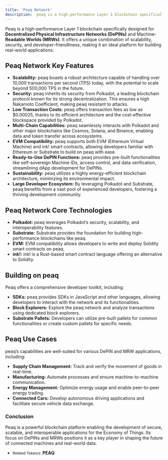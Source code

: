 ```yaml
---
title: 'Peaq Network'
description:  peaq is a high-performance Layer 1 blockchain specifically designed for Decentralized Physical Infrastructure Networks (DePINs) and Machine-Readable Worlds (MRWs).
---
```


Peaq is a high-performance Layer 1 blockchain specifically designed for **Decentralized Physical Infrastructure Networks (DePINs)** and Machine-**Readable Worlds (MRWs)**. It offers a unique combination of scalability, security, and developer-friendliness, making it an ideal platform for building real-world applications.

## Peaq Network Key Features
- **Scalability:** peaq boasts a robust architecture capable of handling over 10,000 transactions per second (TPS) today, with the potential to scale beyond 500,000 TPS in the future.
- **Security:** peaq inherits its security from Polkadot, a leading blockchain protocol known for its strong decentralization. This ensures a high Nakamoto Coefficient, making peaq resistant to attacks.
- **Low Transaction Costs:** peaq offers transaction fees as low as $0.00025, thanks to its efficient architecture and the cost-effective blockspace provided by Polkadot.
- **Multi-Chain Capabilities:** peaq seamlessly interacts with Polkadot and other major blockchains like Cosmos, Solana, and Binance, enabling data and token transfer across ecosystems.
- **EVM Compatibility:** peaq supports both EVM (Ethereum Virtual Machine) and ink! smart contracts, allowing developers familiar with Ethereum or Substrate to build on peaq with ease.
- **Ready-to-Use DePIN Functions:** peaq provides pre-built functionalities like self-sovereign Machine IDs, access control, and data verification, streamlining dApp development for DePINs.
- **Sustainability:** peaq utilizes a highly energy-efficient blockchain architecture, minimizing its environmental impact.
- **Large Developer Ecosystem:** By leveraging Polkadot and Substrate, peaq benefits from a vast pool of experienced developers, fostering a thriving development community.

## Peaq Network Core Technologies
- **Polkadot:** peaq leverages Polkadot’s security, scalability, and interoperability features.
- **Substrate:** Substrate provides the foundation for building high-performance blockchains like peaq.
- **EVM:** EVM compatibility allows developers to write and deploy Solidity smart contracts on peaq.
- **ink!:** ink! is a Rust-based smart contract language offering an alternative to Solidity.

## Building on peaq
Peaq offers a comprehensive developer toolkit, including:
- **SDKs:** peaq provides SDKs in JavaScript and other languages, allowing developers to interact with the network and its functionalities.
- **Block Explorers:** Explore the peaq network and analyze transactions using dedicated block explorers.
- **Substrate Pallets:** Developers can utilize pre-built pallets for common functionalities or create custom pallets for specific needs.

## Peaq Use Cases
peaq’s capabilities are well-suited for various DePIN and MRW applications, including:
- **Supply Chain Management:** Track and verify the movement of goods in real-time.
- **Manufacturing:** Automate processes and ensure machine-to-machine communication.
- **Energy Management:** Optimize energy usage and enable peer-to-peer energy trading.
- **Connected Cars:** Develop autonomous driving applications and facilitate secure vehicle data exchange.

### Conclusion
Peaq is a powerful blockchain platform enabling the development of secure, scalable, and interoperable applications for the Economy of Things. Its focus on DePINs and MRWs positions it as a key player in shaping the future of connected machines and real-world data.
- <small>Related Token/s:</small> **PEAQ**